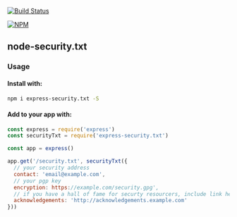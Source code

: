 [![Build Status](https://travis-ci.org/gergelyke/express-security.txt.svg?branch=master)](https://travis-ci.org/gergelyke/express-security.txt)

[![NPM](https://nodei.co/npm/express-security.txt.png?compact=true)](https://nodei.co/npm/express-security.txt/)

## node-security.txt

### Usage

#### Install with:

```bash
npm i express-security.txt -S
```

#### Add to your app with:

```javascript
const express = require('express')
const securityTxt = require('express-security.txt')

const app = express()

app.get('/security.txt', securityTxt({
  // your security address
  contact: 'email@example.com',
  // your pgp key
  encryption: https://example.com/security.gpg',
  // if you have a hall of fame for securty resourcers, include link here
  acknowledgements: 'http://acknowledgements.example.com'
}))
```
